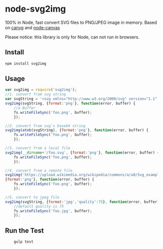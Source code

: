 # node-svg2img
100% in Node, fast convert SVG files to PNG/JPEG image in memory.
Based on [canvg](https://github.com/gabelerner/canvg) and [node-canvas](https://github.com/Automattic/node-canvas)

Please notice: this library is only for Node, can not run in browsers.

## Install

```bash
npm install svg2img
```

## Usage

```javascript
var svg2img = require('svg2img');
//1. convert from svg string
var svgString = '<svg xmlns="http://www.w3.org/2000/svg" version="1.1" width="236" height="120" viewBox="0 0 236 120"> <rect x="14" y="23" width="200" height="50" fill="#55FF55" stroke="black" stroke-width="1" /></svg>';
svg2img(svgString, {format:'png'}, function(error, buffer) {
    //a Buffer
    fs.writeFileSync('foo.png', buffer);
    });

//2. convert from svg's base64 string
svg2img(atob(svgString), {format:'png'}, function(error, buffer) {
    fs.writeFileSync('foo.png', buffer);
    });

//3. convert from a local file
svg2img(__dirname+'/foo.svg', {format:'png'}, function(error, buffer) {
    fs.writeFileSync('foo.png', buffer);
    });

//4. convert from a remote file
svg2img('https://upload.wikimedia.org/wikipedia/commons/a/a0/Svg_example1.svg', 
{format:'png'}, function(error, buffer) {
    fs.writeFileSync('foo.png', buffer);
    });

//5. convert to jpeg file
svg2img(svgString, {format:'jpg','quality':75}, function(error, buffer) {
    //default quality is 75
    fs.writeFileSync('foo.jpg', buffer);
    });
```

## Run the Test
```bash
    gulp test
```